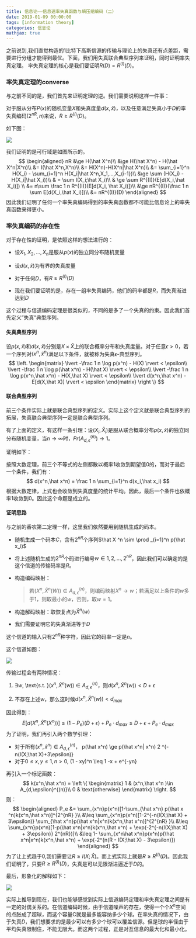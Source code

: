 ```yaml
---
title: 信息论——信息速率失真函数与熵压缩编码（二）
date: 2019-01-09 00:00:00
tags: [information theory]
categories: 信息论
mathjax: true
---
```

    

之前说到,我们直觉构造的1比特下高斯信源的传输与理论上的失真还有点差距，需要进行分组才能得到最优。下面，我们用失真联合典型序列来证明，同时证明率失真定理。  率失真定理的核心是我们要证明$R(D) = R^{(I)}(D)$。

<!--more-->


### [](about:blank#%E7%8E%87%E5%A4%B1%E7%9C%9F%E5%AE%9A%E7%90%86%E7%9A%84converse "率失真定理的converse")率失真定理的converse

与之前不同的是，我们首先来证明定理的逆。我们需要说明这样一件事：

对于服从分布$P(x)$的随机变量$X$和失真度量$d(x,\hat x)$，以及任意满足失真小于$D$的率失真编码$(2^{nR},n)$来说，$R \ge R^{(I)}(D)$。

如下图：

![](https://evolution-video.oss-cn-beijing.aliyuncs.com/images/rate_distort2.jpg)

我们证明的是可行域是如图所示的。
$$
\begin{aligned} nR &\ge H(\hat X^n)\\ &\ge H(\hat X^n) - H(\hat X^n|X^n)\\ &= I(\hat X^n,X^n)\\ &= H(X^n)-H(X^n|\hat X^n)\\ &= \sum_{i=1}^n H(X_i) - \sum_{i=1}^n H(X_i|\hat X^n,X_1,...,X_{i-1})\\ &\ge \sum (H(X_i) - H(X_i|\hat X_i))\\ & = \sum I(X_i;\hat X_i)\\ & \ge \sum R^{(I)}(E[d(X_i,\hat X_i)]) \\ &= n\sum \frac 1 n R^{(I)}(E[d(X_i, \hat X_i)])\\ &\ge nR^{(I)}(\frac 1 n \sum E[d(X_i,\hat X_i)])\\ &= nR^{(I)}(D) \end{aligned}
$$
因此我们证明了任何一个率失真编码得到的率失真函数都不可能比信息论上的率失真函数来得更小。

### [](about:blank#%E7%8E%87%E5%A4%B1%E7%9C%9F%E7%BC%96%E7%A0%81%E7%9A%84%E5%AD%98%E5%9C%A8%E6%80%A7 "率失真编码的存在性")率失真编码的存在性

对于存在性的证明，是依照这样的想法进行的：

*   设$X_1,X_2,…,X_n$是服从$p(x)$的独立同分布随机变量

*   设$d(x,\hat x)$为有界的失真度量
*   对于任何$D$，有$R \ge R^{(I)}(D)$
*   现在我们要证明的是，存在一组率失真编码，他们的码率都是$R$，而失真渐进达到$D$

这个过程与信道编码定理是很类似的，不同的是多了一个失真的约束。因此我们首先定义”失真”典型序列。

#### [](about:blank#%E5%A4%B1%E7%9C%9F%E5%85%B8%E5%9E%8B%E5%BA%8F%E5%88%97 "失真典型序列")失真典型序列

设$p(x,\hat x)$和$d(x,\hat x)$分别是$X\times \hat X$上的联合概率分布和失真度量。对于任意$\epsilon>0$，若一个序列对$(x^n,\hat x^n)$满足以下条件，就被称为失真$\epsilon$-典型序列。
$$
\left. \begin{matrix} \lvert -\frac 1 n \log p(x^n) - H(X) \rvert < \epsilon\\ \lvert -\frac 1 n \log p(\hat x^n) - H(\hat X) \rvert < \epsilon\\ \lvert -\frac 1 n \log p(x^n,\hat x^n) - H(X,\hat X) \rvert < \epsilon\\ \lvert d(x^n,\hat x^n) - E[d(X,\hat X)] \rvert < \epsilon \end{matrix} \right \} $$

#### 联合典型序列

前三个条件实际上就是联合典型序列的定义。实际上这个定义就是联合典型序列的拓展，失真联合典型序列一定是联合典型序列。

有了上面的定义，有这样一条引理：设$(X_i,\hat X_i)$是服从联合概率分布$p(x,\hat x)$的独立同分布随机变量，当$n\rightarrow \infty$时，$Pr(A_{d,\epsilon}^(n)) \rightarrow 1$。

证明如下：

按照大数定理，前三个不等式的左侧都散以概率1收敛到期望值0的，而对于最后一个条件，我们有：
$$
d(x^n,\hat x^n) = \frac 1 n \sum_{i=1}^n d(x_i,\hat x_i)
$$
根据大数定律，上式也会收敛到失真度量的统计平均。因此，最后一个条件也依概率1收敛到0。因此这个命题是成立的。

#### [](about:blank#%E8%AF%81%E6%98%8E%E6%80%9D%E8%B7%AF "证明思路")证明思路

与之前的香农第二定理一样，这里我们依然要用到随机生成的码本。

*   随机生成一个码本$C$，含有$2^{nR}$个序列$\hat X ^n \sim \prod _{i=1}^n p(\hat x_i)$
*   将上述随机生成的$2^{nR}$个码进行编号$w \in {1,2,…,2^{nR} }$，因此我们可以确定的是这个信道的传输码率是$R$。
*   构造编码映射：
    
    > 若$(X^n,\hat X^n(W)) \in A_{d,\epsilon}^{(n)}$，则编码映射$X^n \rightarrow w$；若满足以上条件的$w$多于1，则取最小的$w$，否则，取$w = 1$。
    
*   构造解码映射：取恢复点为$\hat X^n (w)$
*   我们需要证明它的失真渐进等于$D$

这个信道的输入只有$2^{nR}$种字符，因此它的码率一定是$n$。

这个信道如图：

![](https://evolution-video.oss-cn-beijing.aliyuncs.com/images/rate_distort1.jpg)

传输过程会有两种情况：

1.  $\exists w$, \text{s.t. }$(x^n,\hat X^n(w)) \in A_{d,\epsilon}^{(n)}$，则$d(x^n,\hat X^n(w)) < D+\epsilon$
    
2.  不存在上述$w$，那么这时候$d(x^n,\hat X^n(w)) < d_{max}$
    

因此得到：
$$
E[d(X^n,\hat X^n(X^n))] \leq (1-P_e)(D+\epsilon) + P_e \cdot d_{max}\leq D + \epsilon +P_e \cdot d_{max}
$$
为了证明，我们再引入两个数学引理：

*   对于所有$(x^n,\hat x ^n) \in A_{d,\epsilon}^{(n)}$， p(\hat x^n) \ge p(\hat x^n| x^n) 2 ^{-n(I(X;\hat X)+3\epsilon)}
*   对于$0\leq x,y\leq 1,n>0$, (1 - xy)^n \leq 1 -x + e^{-yn}

再引入一个标记函数：
$$
k(x^n,\hat x^n) = \left \{ \begin{matrix} 1 & (x^n,\hat x^n )\in A_{d,\epsilon}^{(n)}\\ 0 & \text{otherwise} \end{matrix} \right.
$$
则：
$$
\begin{aligned} P_e &= \sum_{x^n}p(x^n)[1-\sum_{\hat x^n} p(\hat x ^n)k(x^n,\hat x^n)]^{2^{nR} }\\ &\leq \sum_{x^n}p(x^n)[1-2^{-n(I(X;\hat X) + 3\epsilon)} \sum_{\hat x^n}p(\hat x^n|x^n)k(x^n,\hat x^n)]^{2^{nR} }\\ &\leq \sum_{x^n}p(x^n)[1-p(\hat x^n|x^n)k(x^n,\hat x^n) + \exp(-2^{-n(I(X;\hat X) + 3\epsilon)} 2^{nR})]\\ &\leq 1- \sum_{x^n\hat x^n}p(x^n)p(\hat x^n|x^n)k(x^n,\hat x^n) + \exp(-2^{n(R - I(X;\hat X) - 3\epsilon)}) \end{aligned}
$$
为了让上式趋于0,我们需要让$R \ge I(X;\hat X)$。而上式实际上就是$R \ge R^{(I)}(D)$。因此我们证明了，只要$R \ge R^{(I)}(D)$，失真是可以无限渐进逼近于$D$的。

最后，形象化的解释如下：

![](https://evolution-video.oss-cn-beijing.aliyuncs.com/images/rate_distort3.jpg)

实际上推导到现在，我们也能够感觉到实际上信道编码定理和率失真定理之间是有一定的对偶关系的。在信道编码时候，由于信道噪声的存在，使得一个个$X^n$空间的点胀成了超球，而这个容量C就是最多能容纳多少个球。在率失真的情况下，由于失真$D$，我们想要求的是最少可以有多少个球可以覆盖信源。但是球的半径由于平均失真限制住，不能无限大。而这两个过程，正是对互信息的最大化和最小化。
